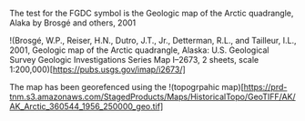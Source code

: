 The test for the FGDC symbol is the Geologic map of the Arctic quadrangle, Alaka by Brosgé and others, 2001


!(Brosgé, W.P., Reiser, H.N., Dutro, J.T., Jr., Detterman, R.L., and Tailleur, I.L., 2001, Geologic map of the Arctic quadrangle, Alaska: U.S. Geological Survey Geologic Investigations Series Map I–2673, 2 sheets, scale 1:200,000)[https://pubs.usgs.gov/imap/i2673/]

The map has been georefenced using the !(topogrpahic map)[https://prd-tnm.s3.amazonaws.com/StagedProducts/Maps/HistoricalTopo/GeoTIFF/AK/AK_Arctic_360544_1956_250000_geo.tif]






